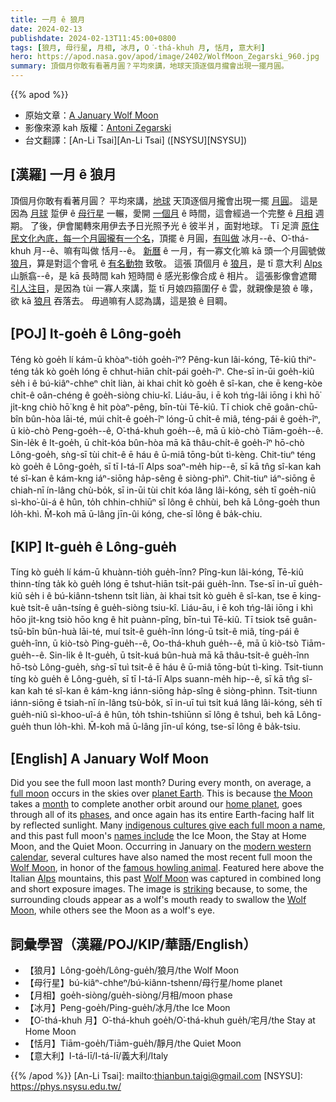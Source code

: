 ```yaml
---
title: 一月 ê 狼月
date: 2024-02-13
publishdate: 2024-02-13T11:45:00+0800
tags: [狼月, 母行星, 月相, 冰月, O͘-thá-khuh 月, 恬月, 意大利]
hero: https://apod.nasa.gov/apod/image/2402/WolfMoon_Zegarski_960.jpg
summary: 頂個月你敢有看著月圓？平均來講，地球天頂逐個月攏會出現一擺月圓。
---
```


{{% apod %}}

- 原始文章：[A January Wolf Moon](https://apod.nasa.gov/apod/ap240213.html)
- 影像來源 kah 版權：[Antoni Zegarski](mailto:cameraatliberty@gmail.com)
- 台文翻譯：[An-Li Tsai][An-Li Tsai] ([NSYSU][NSYSU])

## [漢羅] 一月 ê 狼月
頂個月你敢有看著月圓？
平均來講，[地球][planet Earth] 天頂逐個月攏會出現一擺 [月圓][full moon]。
這是因為 [月球][the Moon] 踅伊 ê [母行星][home planet] 一輾，愛開 [一個月][month] ê 時間，這會經過一个完整 ê [月相][phases] 週期。
了後，伊會閣轉來用伊去予日光照予光 ê 彼半爿，面對地球。
Tī 足濟 [原住民文化內底，每一个月圓攏有一个名][indigenous cultures give each full moon a name]，頂擺 ê 月圓，[有叫做][names include] 冰月--ê、O͘-thá-khuh 月--ê、嘛有叫做 恬月--ê。
[新曆][modern western calendar] ê 一月，有一寡文化嘛 kā 頭一个月圓號做 [狼月][Wolf Moon 1]，算是對這个會吼 ê [有名動物][famous howling animal] 致敬。
這張 頂個月 ê [狼月][Wolf Moon 2]，是 tī 意大利 [Alps][Alps] 山脈翕--ê，是 kā 長時間 kah 短時間 ê 感光影像合成 ê 相片。
這張影像會遮爾 [引人注目][striking]，是因為 tùi 一寡人來講，踅 tī 月娘四箍圍仔 ê 雲，就親像是狼 ê 喙，欲 kā [狼月][Wolf Moon 3] 吞落去。
毋過嘛有人認為講，這是狼 ê 目睭。

## [POJ] It-goe̍h ê Lông-goe̍h
Téng kò goe̍h lí kám-ū khòaⁿ-tio̍h goe̍h-îⁿ?
Pêng-kun lâi-kóng, Tē-kiû thiⁿ-téng ta̍k kò goe̍h lóng ē chhut-hiān chi̍t-pái goe̍h-îⁿ.
Che-sī in-ūi goe̍h-kiû se̍h i ê bú-kiâⁿ-chheⁿ chi̍t liàn, ài khai chi̍t kò goe̍h ê sî-kan, che ē keng-kòe chi̍t-ê oân-chéng ê goe̍h-siòng chiu-kî.
Liáu-āu, i ē koh tńg-lâi iōng i khì hō͘ ji̍t-kng chiò hō͘ kng ê hit pòaⁿ-pêng, bīn-tùi Tē-kiû.
Tī chiok chē goân-chū-bîn bûn-hòa lāi-té, múi chi̍t-ê goe̍h-îⁿ lóng-ū chi̍t-ê miâ, téng-pái ê goe̍h-îⁿ, ū kiò-chò Peng-goe̍h--ê, O͘-thá-khuh goe̍h--ê, mā ū kiò-chò Tiām-goe̍h--ê.
Sin-le̍k ê It-goe̍h, ū chi̍t-kóa bûn-hòa mā kā thâu-chi̍t-ê goe̍h-îⁿ hō-chò Lông-goe̍h, sǹg-sī tùi chit-ê ē háu ê ū-miâ tōng-bu̍t tì-kèng.
Chit-tiuⁿ téng kò goe̍h ê Lông-goe̍h, sī tī I-tá-lī Alps soaⁿ-me̍h hip--ê, sī kā tn̂g sî-kan kah té sî-kan ê kám-kng iáⁿ-siōng ha̍p-sêng ê siòng-phìⁿ.
Chit-tiuⁿ iáⁿ-siōng ē chiah-nī ín-lâng chù-bo̍k, sī in-ūi tùi chi̍t kóa lâng lâi-kóng, se̍h tī goe̍h-niû sì-kho͘-ûi-á ê hûn, to̍h chhin-chhiūⁿ sī lông ê chhùi, beh kā Lông-goe̍h thun lo̍h-khì.
M̄-koh mā ū-lâng jīn-ûi kóng, che-sī lông ê ba̍k-chiu.

## [KIP] It-gue̍h ê Lông-gue̍h
Tíng kò gue̍h lí kám-ū khuànn-tio̍h gue̍h-înn?
Pîng-kun lâi-kóng, Tē-kiû thinn-tíng ta̍k kò gue̍h lóng ē tshut-hiān tsi̍t-pái gue̍h-înn.
Tse-sī in-uī gue̍h-kiû se̍h i ê bú-kiânn-tshenn tsi̍t liàn, ài khai tsi̍t kò gue̍h ê sî-kan, tse ē king-kuè tsi̍t-ê uân-tsíng ê gue̍h-siòng tsiu-kî.
Liáu-āu, i ē koh tńg-lâi iōng i khì hōo ji̍t-kng tsiò hōo kng ê hit puànn-pîng, bīn-tuì Tē-kiû.
Tī tsiok tsē guân-tsū-bîn bûn-huà lāi-té, muí tsi̍t-ê gue̍h-înn lóng-ū tsi̍t-ê miâ, tíng-pái ê gue̍h-înn, ū kiò-tsò Ping-gue̍h--ê, Oo-thá-khuh gue̍h--ê, mā ū kiò-tsò Tiām-gue̍h--ê.
Sin-li̍k ê It-gue̍h, ū tsi̍t-kuá bûn-huà mā kā thâu-tsi̍t-ê gue̍h-înn hō-tsò Lông-gue̍h, sǹg-sī tuì tsit-ê ē háu ê ū-miâ tōng-bu̍t tì-kìng.
Tsit-tiunn tíng kò gue̍h ê Lông-gue̍h, sī tī I-tá-lī Alps suann-me̍h hip--ê, sī kā tn̂g sî-kan kah té sî-kan ê kám-kng iánn-siōng ha̍p-sîng ê siòng-phìnn.
Tsit-tiunn iánn-siōng ē tsiah-nī ín-lâng tsù-bo̍k, sī in-uī tuì tsi̍t kuá lâng lâi-kóng, se̍h tī gue̍h-niû sì-khoo-uî-á ê hûn, to̍h tshin-tshiūnn sī lông ê tshuì, beh kā Lông-gue̍h thun lo̍h-khì.
M̄-koh mā ū-lâng jīn-uî kóng, tse-sī lông ê ba̍k-tsiu.

## [English] A January Wolf Moon
Did you see the full moon last month?
During every month, on average, a [full moon][full moon] occurs in the skies over [planet Earth][planet Earth].
This is because [the Moon][the Moon] takes a [month][month] to complete another orbit around our [home planet][home planet], goes through all of its [phases][phases], and once again has its entire Earth-facing half lit by reflected sunlight.
Many [indigenous cultures give each full moon a name][indigenous cultures give each full moon a name], and this past full moon's [names include][names include] the Ice Moon, the Stay at Home Moon, and the Quiet Moon.
Occurring in January on the [modern western calendar][modern western calendar], several cultures have also named the most recent full moon the [Wolf Moon][Wolf Moon 1], in honor of the [famous howling animal][famous howling animal].
Featured here above the Italian [Alps][Alps] mountains, this past [Wolf Moon][Wolf Moon 2] was captured in combined long and short exposure images.
The image is [striking][striking] because, to some, the surrounding clouds appear as a wolf's mouth ready to swallow the [Wolf Moon][Wolf Moon 3], while others see the Moon as a wolf's eye.

## 詞彙學習（漢羅/POJ/KIP/華語/English）
- 【狼月】Lông-goe̍h/Lông-gue̍h/狼月/the Wolf Moon
- 【母行星】bú-kiâⁿ-chheⁿ/bú-kiânn-tshenn/母行星/home planet
- 【月相】goe̍h-siòng/gue̍h-siòng/月相/moon phase
- 【冰月】Peng-goe̍h/Ping-gue̍h/冰月/the Ice Moon
- 【O͘-thá-khuh 月】O͘-thá-khuh goe̍h/O͘-thá-khuh gue̍h/宅月/the Stay at Home Moon
- 【恬月】Tiām-goe̍h/Tiām-gue̍h/靜月/the Quiet Moon
- 【意大利】I-tá-lī/I-tá-lī/義大利/Italy

{{% /apod %}}
[An-Li Tsai]: mailto:thianbun.taigi@gmail.com
[NSYSU]: https://phys.nsysu.edu.tw/

[copyright]: https://apod.nasa.gov/apod/fap/lib/about_apod.html#srapply
[License]: https://creativecommons.org/licenses/by/3.0/

[full moon]:https://apod.nasa.gov/apod/ap220612.html
[planet Earth]:https://science.nasa.gov/earth/facts/
[the Moon]:https://science.nasa.gov/moon/facts/
[month]:https://www.etymonline.com/word/month
[home planet]:https://apod.nasa.gov/apod/ap100713.html
[phases]:https://spaceplace.nasa.gov/moon-phases/
[indigenous cultures give each full moon a name]:https://www.easterntrail.org/why-native-americans-named-the-moons/
[names include]:https://www.timeanddate.com/astronomy/moon/full-moon-names.html
[modern western calendar]:https://en.wikipedia.org/wiki/Gregorian_calendar
[Wolf Moon 1]:https://apod.nasa.gov/apod/ap120120.html
[famous howling animal]:https://youtu.be/Ee4EHJ_4mqI
[Alps]:https://en.wikipedia.org/wiki/Alps
[Wolf Moon 2]:https://www.almanac.com/content/full-moon-january
[striking]:https://images-wixmp-ed30a86b8c4ca887773594c2.wixmp.com/f/8b65d237-bffd-4135-8ae5-59dec7b8fe97/d4twduc-b1927b70-862a-4913-888f-c68904288435.jpg?token=eyJ0eXAiOiJKV1QiLCJhbGciOiJIUzI1NiJ9.eyJzdWIiOiJ1cm46YXBwOjdlMGQxODg5ODIyNjQzNzNhNWYwZDQxNWVhMGQyNmUwIiwiaXNzIjoidXJuOmFwcDo3ZTBkMTg4OTgyMjY0MzczYTVmMGQ0MTVlYTBkMjZlMCIsIm9iaiI6W1t7InBhdGgiOiJcL2ZcLzhiNjVkMjM3LWJmZmQtNDEzNS04YWU1LTU5ZGVjN2I4ZmU5N1wvZDR0d2R1Yy1iMTkyN2I3MC04NjJhLTQ5MTMtODg4Zi1jNjg5MDQyODg0MzUuanBnIn1dXSwiYXVkIjpbInVybjpzZXJ2aWNlOmZpbGUuZG93bmxvYWQiXX0.It45UJ0Q-VdWQDi7FMCydWHU6DUexrwmm_c1CiNwGm0
[Wolf Moon 3]:https://earthsky.org/tonight/january-full-moon-is-the-wolf-moon/
